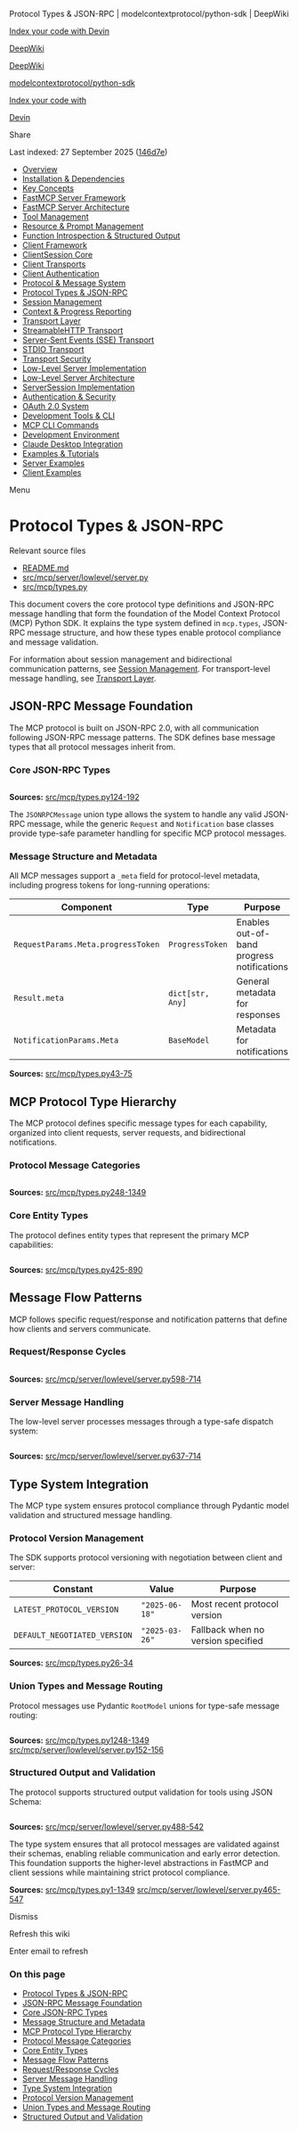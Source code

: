 Protocol Types & JSON-RPC | modelcontextprotocol/python-sdk | DeepWiki

[Index your code with Devin](private-repo.md)

[DeepWiki](https://deepwiki.com)

[DeepWiki](.md)

[modelcontextprotocol/python-sdk](https://github.com/modelcontextprotocol/python-sdk "Open repository")

[Index your code with](private-repo.md)

[Devin](private-repo.md)

Share

Last indexed: 27 September 2025 ([146d7e](https://github.com/modelcontextprotocol/python-sdk/commits/146d7efb))

- [Overview](modelcontextprotocol/python-sdk/1-overview.md)
- [Installation & Dependencies](modelcontextprotocol/python-sdk/1.1-installation-and-dependencies.md)
- [Key Concepts](modelcontextprotocol/python-sdk/1.2-key-concepts.md)
- [FastMCP Server Framework](modelcontextprotocol/python-sdk/2-fastmcp-server-framework.md)
- [FastMCP Server Architecture](modelcontextprotocol/python-sdk/2.1-fastmcp-server-architecture.md)
- [Tool Management](modelcontextprotocol/python-sdk/2.2-tool-management.md)
- [Resource & Prompt Management](modelcontextprotocol/python-sdk/2.3-resource-and-prompt-management.md)
- [Function Introspection & Structured Output](modelcontextprotocol/python-sdk/2.4-function-introspection-and-structured-output.md)
- [Client Framework](modelcontextprotocol/python-sdk/3-client-framework.md)
- [ClientSession Core](modelcontextprotocol/python-sdk/3.1-clientsession-core.md)
- [Client Transports](modelcontextprotocol/python-sdk/3.2-client-transports.md)
- [Client Authentication](modelcontextprotocol/python-sdk/3.3-client-authentication.md)
- [Protocol & Message System](modelcontextprotocol/python-sdk/4-protocol-and-message-system.md)
- [Protocol Types & JSON-RPC](modelcontextprotocol/python-sdk/4.1-protocol-types-and-json-rpc.md)
- [Session Management](modelcontextprotocol/python-sdk/4.2-session-management.md)
- [Context & Progress Reporting](modelcontextprotocol/python-sdk/4.3-context-and-progress-reporting.md)
- [Transport Layer](modelcontextprotocol/python-sdk/5-transport-layer.md)
- [StreamableHTTP Transport](modelcontextprotocol/python-sdk/5.1-streamablehttp-transport.md)
- [Server-Sent Events (SSE) Transport](modelcontextprotocol/python-sdk/5.2-server-sent-events-\(sse\)-transport.md)
- [STDIO Transport](modelcontextprotocol/python-sdk/5.3-stdio-transport.md)
- [Transport Security](modelcontextprotocol/python-sdk/5.4-transport-security.md)
- [Low-Level Server Implementation](modelcontextprotocol/python-sdk/6-low-level-server-implementation.md)
- [Low-Level Server Architecture](modelcontextprotocol/python-sdk/6.1-low-level-server-architecture.md)
- [ServerSession Implementation](modelcontextprotocol/python-sdk/6.2-serversession-implementation.md)
- [Authentication & Security](modelcontextprotocol/python-sdk/7-authentication-and-security.md)
- [OAuth 2.0 System](modelcontextprotocol/python-sdk/7.1-oauth-2.0-system.md)
- [Development Tools & CLI](modelcontextprotocol/python-sdk/8-development-tools-and-cli.md)
- [MCP CLI Commands](modelcontextprotocol/python-sdk/8.1-mcp-cli-commands.md)
- [Development Environment](modelcontextprotocol/python-sdk/8.2-development-environment.md)
- [Claude Desktop Integration](modelcontextprotocol/python-sdk/8.3-claude-desktop-integration.md)
- [Examples & Tutorials](modelcontextprotocol/python-sdk/9-examples-and-tutorials.md)
- [Server Examples](modelcontextprotocol/python-sdk/9.1-server-examples.md)
- [Client Examples](modelcontextprotocol/python-sdk/9.2-client-examples.md)

Menu

# Protocol Types & JSON-RPC

Relevant source files

- [README.md](https://github.com/modelcontextprotocol/python-sdk/blob/146d7efb/README.md)
- [src/mcp/server/lowlevel/server.py](https://github.com/modelcontextprotocol/python-sdk/blob/146d7efb/src/mcp/server/lowlevel/server.py)
- [src/mcp/types.py](https://github.com/modelcontextprotocol/python-sdk/blob/146d7efb/src/mcp/types.py)

This document covers the core protocol type definitions and JSON-RPC message handling that form the foundation of the Model Context Protocol (MCP) Python SDK. It explains the type system defined in `mcp.types`, JSON-RPC message structure, and how these types enable protocol compliance and message validation.

For information about session management and bidirectional communication patterns, see [Session Management](modelcontextprotocol/python-sdk/4.2-session-management.md). For transport-level message handling, see [Transport Layer](modelcontextprotocol/python-sdk/5-transport-layer.md).

## JSON-RPC Message Foundation

The MCP protocol is built on JSON-RPC 2.0, with all communication following JSON-RPC message patterns. The SDK defines base message types that all protocol messages inherit from.

### Core JSON-RPC Types

```
```

**Sources:** [src/mcp/types.py124-192](https://github.com/modelcontextprotocol/python-sdk/blob/146d7efb/src/mcp/types.py#L124-L192)

The `JSONRPCMessage` union type allows the system to handle any valid JSON-RPC message, while the generic `Request` and `Notification` base classes provide type-safe parameter handling for specific MCP protocol messages.

### Message Structure and Metadata

All MCP messages support a `_meta` field for protocol-level metadata, including progress tokens for long-running operations:

| Component                          | Type             | Purpose                                    |
| ---------------------------------- | ---------------- | ------------------------------------------ |
| `RequestParams.Meta.progressToken` | `ProgressToken`  | Enables out-of-band progress notifications |
| `Result.meta`                      | `dict[str, Any]` | General metadata for responses             |
| `NotificationParams.Meta`          | `BaseModel`      | Metadata for notifications                 |

**Sources:** [src/mcp/types.py43-75](https://github.com/modelcontextprotocol/python-sdk/blob/146d7efb/src/mcp/types.py#L43-L75)

## MCP Protocol Type Hierarchy

The MCP protocol defines specific message types for each capability, organized into client requests, server requests, and bidirectional notifications.

### Protocol Message Categories

```
```

**Sources:** [src/mcp/types.py248-1349](https://github.com/modelcontextprotocol/python-sdk/blob/146d7efb/src/mcp/types.py#L248-L1349)

### Core Entity Types

The protocol defines entity types that represent the primary MCP capabilities:

```
```

**Sources:** [src/mcp/types.py425-890](https://github.com/modelcontextprotocol/python-sdk/blob/146d7efb/src/mcp/types.py#L425-L890)

## Message Flow Patterns

MCP follows specific request/response and notification patterns that define how clients and servers communicate.

### Request/Response Cycles

```
```

**Sources:** [src/mcp/server/lowlevel/server.py598-714](https://github.com/modelcontextprotocol/python-sdk/blob/146d7efb/src/mcp/server/lowlevel/server.py#L598-L714)

### Server Message Handling

The low-level server processes messages through a type-safe dispatch system:

```
```

**Sources:** [src/mcp/server/lowlevel/server.py637-714](https://github.com/modelcontextprotocol/python-sdk/blob/146d7efb/src/mcp/server/lowlevel/server.py#L637-L714)

## Type System Integration

The MCP type system ensures protocol compliance through Pydantic model validation and structured message handling.

### Protocol Version Management

The SDK supports protocol versioning with negotiation between client and server:

| Constant                     | Value          | Purpose                            |
| ---------------------------- | -------------- | ---------------------------------- |
| `LATEST_PROTOCOL_VERSION`    | `"2025-06-18"` | Most recent protocol version       |
| `DEFAULT_NEGOTIATED_VERSION` | `"2025-03-26"` | Fallback when no version specified |

**Sources:** [src/mcp/types.py26-34](https://github.com/modelcontextprotocol/python-sdk/blob/146d7efb/src/mcp/types.py#L26-L34)

### Union Types and Message Routing

Protocol messages use Pydantic `RootModel` unions for type-safe message routing:

```
```

**Sources:** [src/mcp/types.py1248-1349](https://github.com/modelcontextprotocol/python-sdk/blob/146d7efb/src/mcp/types.py#L1248-L1349) [src/mcp/server/lowlevel/server.py152-156](https://github.com/modelcontextprotocol/python-sdk/blob/146d7efb/src/mcp/server/lowlevel/server.py#L152-L156)

### Structured Output and Validation

The protocol supports structured output validation for tools using JSON Schema:

```
```

**Sources:** [src/mcp/server/lowlevel/server.py488-542](https://github.com/modelcontextprotocol/python-sdk/blob/146d7efb/src/mcp/server/lowlevel/server.py#L488-L542)

The type system ensures that all protocol messages are validated against their schemas, enabling reliable communication and early error detection. This foundation supports the higher-level abstractions in FastMCP and client sessions while maintaining strict protocol compliance.

**Sources:** [src/mcp/types.py1-1349](https://github.com/modelcontextprotocol/python-sdk/blob/146d7efb/src/mcp/types.py#L1-L1349) [src/mcp/server/lowlevel/server.py465-547](https://github.com/modelcontextprotocol/python-sdk/blob/146d7efb/src/mcp/server/lowlevel/server.py#L465-L547)

Dismiss

Refresh this wiki

Enter email to refresh

### On this page

- [Protocol Types & JSON-RPC](#protocol-types-json-rpc.md)
- [JSON-RPC Message Foundation](#json-rpc-message-foundation.md)
- [Core JSON-RPC Types](#core-json-rpc-types.md)
- [Message Structure and Metadata](#message-structure-and-metadata.md)
- [MCP Protocol Type Hierarchy](#mcp-protocol-type-hierarchy.md)
- [Protocol Message Categories](#protocol-message-categories.md)
- [Core Entity Types](#core-entity-types.md)
- [Message Flow Patterns](#message-flow-patterns.md)
- [Request/Response Cycles](#requestresponse-cycles.md)
- [Server Message Handling](#server-message-handling.md)
- [Type System Integration](#type-system-integration.md)
- [Protocol Version Management](#protocol-version-management.md)
- [Union Types and Message Routing](#union-types-and-message-routing.md)
- [Structured Output and Validation](#structured-output-and-validation.md)
